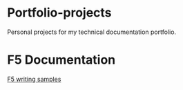 # Portfolio-projects
Personal projects for my technical documentation portfolio.

# F5 Documentation 

[F5 writing samples](Portfolio-projects/f5-writing-samples)
